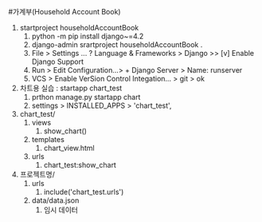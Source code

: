 #가계부(Household Account Book)
1. startproject householdAccountBook
   1. python -m pip install django~=4.2
   2. django-admin srartproject householdAccountBook .
   3. File > Settings ... ? Language & Frameworks > Django >> [v] Enable Django Support
   4. Run > Edit Configuration...> + Django Server > Name: runserver
   5. VCS > Enable VerSion Control Integation... > git > ok
2. 차트용 실습 : startapp chart_test
   1. prthon manage.py startapp chart
   2. settings > INSTALLED_APPS > 'chart_test',  
3. chart_test/
   1. views
      1. show_chart()
   2. templates
      1. chart_view.html
   3. urls
      1. chart_test:show_chart
4. 프로젝트명/
   1. urls
      1. include('chart_test.urls')
   2. data/data.json
      1. 임시 데이터
             
      
   